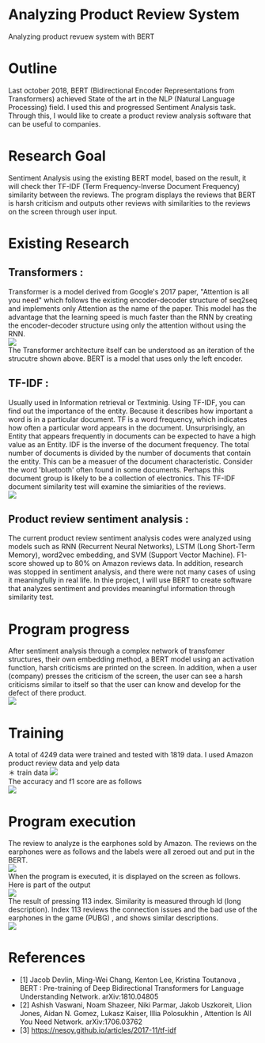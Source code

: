 # Analyzing Product Review System 
Analyzing product revuew system with BERT

# Outline
Last october 2018, BERT (Bidirectional Encoder Representations from Transformers) achieved State of the art in the NLP (Natural
Language Processing) field. I used this and progressed Sentiment Analysis task. Through this, I would like to create a product
review analysis software that can be useful to companies.

# Research Goal
Sentiment Analysis using the existing BERT model, based on the result, it will check ther TF-IDF (Term Frequency-Inverse Document
Frequency) similarity between the reviews. The program displays the reviews that BERT is harsh criticism and outputs other reviews with similarities to the reviews on the screen through user input.

# Existing Research
## Transformers :
Transformer is a model derived from Google's 2017 paper, "Attention is all you need" which follows the existing encoder-decoder structure of seq2seq and implements only Attention as the name of the paper. This model has the advantage that the learning speed is much faster than the RNN by creating the encoder-decoder structure using only the attention without using the RNN. <br><img src = https://user-images.githubusercontent.com/55969260/68918325-02743f00-07b1-11ea-9f6e-724e96c5886b.png> <br>
The Transformer architecture itself can be understood as an iteration of the strucutre shown above. BERT is a model that uses only the left encoder.
## TF-IDF :
Usually used in Information retrieval or Textminig. Using TF-IDF, you can find out the importance of the entity. Because it describes how important a word is in a particular document. TF is a word frequency, which indicates how often a particular word appears in the document. Unsurprisingly, an Entity that appears frequently in documents can be expected to have a high value as an Entity. IDF is the inverse of the document frequency. The total number of documents is divided by the number of documents that contain the entity. This can be a measuer of the document characteristic. Consider the word 'bluetooth' often found in some documents. Perhaps this document group is likely to be a collection of electronics. This TF-IDF document similarity test will examine the simiarities of the reviews. <br><img src = https://user-images.githubusercontent.com/55969260/68918977-a65eea00-07b3-11ea-8ffc-71446e644f67.png><br>
## Product review sentiment analysis :
The current product review sentiment analysis codes were analyzed using models such as RNN (Recurrent Neural Networks), LSTM (Long Short-Term Memory), word2vec embedding, and SVM (Support Vector Machine). F1-score showed up to 80% on Amazon reviews data. In addition, research was stopped in sentiment analysis, and there were not many cases of using it meaningfully in real life. In thie project, I will use BERT to create software that analyzes sentiment and provides meaningful information through similarity test.

# Program progress
After sentiment analysis through a complex network of transfomer structures, their own embedding method, a BERT model using an activation function, harsh criticisms are printed on the screen. In addition, when a user (company) presses the criticism of the screen, the user can see a harsh criticisms similar to itself so that the user can know and develop for the defect of there product. <br><img src = https://user-images.githubusercontent.com/55969260/68919732-81b84180-07b6-11ea-96a7-57290b65e005.png><br>

# Training
A total of 4249 data were trained and tested with 1819 data. I used Amazon product review data and yelp data
<br> ＊ train data <img src= https://user-images.githubusercontent.com/55969260/68920184-d60ff100-07b7-11ea-820a-dd902a9d2387.png><br>
The accuracy and f1 score are as follows<br>
<img src = https://user-images.githubusercontent.com/55969260/68920328-36069780-07b8-11ea-8b5a-d2b4eb9b07d9.png><br>

# Program execution
The review to analyze is the earphones sold by Amazon. The reviews on the earphones were as follows and the labels were all zeroed out and put in the BERT.
<br><img src =https://user-images.githubusercontent.com/55969260/68920775-b4b00480-07b9-11ea-86d1-580226ec01a7.png><br>
When the program is executed, it is displayed on the screen as follows. Here is part of the output
<br><img src=https://user-images.githubusercontent.com/55969260/68921825-4d944f00-07bd-11ea-9081-69472cc92307.png><br>
The result of pressing 113 index. Similarity is measured through ld (long description). Index 113 reviews the connection issues and the bad use of the earphones in the game (PUBG) , and shows similar descriptions.
<br><img src =https://user-images.githubusercontent.com/55969260/68921946-a368f700-07bd-11ea-8370-88fa5f5faa3b.png><br>

# References
- [1] Jacob Devlin, Ming-Wei Chang, Kenton Lee, Kristina Toutanova , 	BERT : Pre-training of Deep Bidirectional Transformers for Language Understanding									Network. arXiv:1810.04805
- [2] Ashish Vaswani, Noam Shazeer, Niki Parmar, Jakob Uszkoreit, Llion Jones, Aidan N. Gomez, Lukasz Kaiser, Illia Polosukhin , 	Attention Is All You Need								Network. arXiv:1706.03762
- [3] https://nesoy.github.io/articles/2017-11/tf-idf
